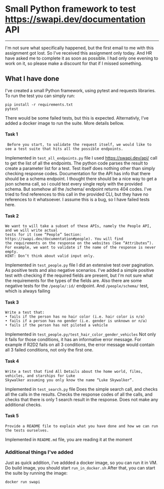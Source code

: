 # Small Python framework to test https://swapi.dev/documentation API
---
I'm not sure what specifically happened, but the first email to me with this assignment got lost. So I've received this assignment only today. And HR have asked me to complete it as soon as possible. I had only one evening to work on it, so please make a discount for that if I missed something.

## What I have done
I've created a small Python framework, using pytest and requests libraries. To run the test you can simply run:
```
pip install -r requirements.txt
pytest
```
There would be some failed tests, but this is expected.
Alternativly, I've added a docker image to run the suite. More details bellow.
 #### Task 1
```
 Before you start, to validate the request itself, we would like to see a test suite that hits all the possible endpoints.
```
 Implemented in `test_all_endpoints.py` file
 I used https://swapi.dev/api/ call to get the list of all the endpoints. The python code parses the result to create a parameter list for a test. Test itself does nothing other than simply checking response codes. 
Documentation for the API has info that there should be a schema endpoint. I thought there should be a nice way to get a json schema call, so i could test every single reply with the provided schema. But somehow all the /schema/ endpoint returns 404 codes. I've tried to find references to this call in the provided CLI, but they have no references to it whatsoever. I assume this is a bug, so I have failed tests here.
 #### Task 2
 ```
 We want to will take a subset of these APIs, namely the People API, and we will write actual
tests for it (see “People” Section: https://swapi.dev/documentation#people). You will find
the requirements on the response on the websites (See “Attributes”).
For example, we want to validate if the name of the response is never empty.
HINT: Don’t think about valid input only.
```
Implemented in `test_people.py` file
I did an extensive test over pagination. As positive tests and also negative scenarios. I've added a simple positive test with checking if the required fields are present, but I'm not sure what the requirements for the types of the fields are. Also there are some negative tests for the `/people/:id/` endpoint. And `/people/schema/` test, which is always failing
#### Task 3
```
Write a test that:
• fails if the person has no hair color (i.e. hair color is n/a)
• fails if a person has no gender (i.e. gender is unknown or n/a)
• fails if the person has not piloted a vehicle
```
Implemented in `test_people.py/test_hair_color_gender_vehicles`
Not only it fails for those conditions, it has an informative error message. For example if R2D2 fails on all 3 conditions, the error message would contain all 3 failed conditions, not only the first one.
#### Task 4
```
Write a test that find All Details about the home world, films, vehicles, and starships for Luke
Skywalker assuming you only know the name “Luke Skywalker”.
```
Implemented in `test_search.py` file
Does the simple search call, and checks all the calls in the results. Checks the response codes of all the calls, and checks that there is only 1 search result in the response. Does not make any additional checks.
#### Task 5
```
Provide a README file to explain what you have done and how we can run the tests ourselves.
```
Implemented in `README.md` file, you are reading it at the moment


### Additional things I've added
Just as quick addition, i've addded a docker image, so you can run it in VM.
Do build image, you should start `run_in_docker.sh`
After that, you can start the suite by running the image:
```
docker run swapi
	
```


